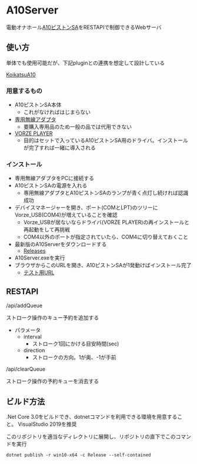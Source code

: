 # A10Server


電動オナホール[A10ピストンSA](https://www.vorze.jp/a10pistonsa/)をRESTAPIで制御できるWebサーバ


## 使い方

単体でも使用可能だが、下記pluginとの連携を想定して設計している

[KoikatsuA10](https://github.com/amateras977/KoikatsuA10)


### 用意するもの

- A10ピストンSA本体
  - これがなければはじまらない
- [専用無線アダプタ](https://www.e-nls.com/pict1-41903?c2=9999)
  - 要購入専用品のため一般の品では代用できない
- [VORZE PLAYER](https://vorzeinteractive.com/download)
  - 目的はセットで入っているA10ピストンSA用のドライバ。インストールが完了すれば一緒に導入される

### インストール

- 専用無線アダプタをPCに接続する
- A10ピストンSAの電源を入れる
  - 専用無線アダプタとA10ピストンSAのランプが青く点灯し続ければ認識成功
- デバイスマネージャーを開き、ポート(COMとLPT)のツリーにVorze_USB(COM4)が増えていることを確認
  - Vorze_USBが居ないならドライバ(VORZE PLAYER)の再インストールと再起動をして再挑戦
  - COM4以外のポートが指定されていたら、COM4に切り替えておくこと
- 最新版のA10Serverをダウンロードする
  - [Releases](https://github.com/amateras977/A10Server/releases)
- A10Server.exeを実行
- ブラウザからこのURLを開き、A10ピストンSAが1発動けばインストール完了
  - [テスト用URL](http://localhost:8080/api/addQueue?interval=0.3&direction=1)

## RESTAPI

/api/addQueue

ストローク操作のキュー予約を追加する

- パラメータ
  - interval
    - ストローク1回にかける目安時間(sec)
  - direction
    - ストロークの方向。1が奥、-1が手前

/api/clearQueue

ストローク操作の予約キューを消去する

## ビルド方法

.Net Core 3.0をビルドでき、dotnetコマンドを利用できる環境を用意すること。
VisualStudio 2019を推奨

このリポジトリを適当なディレクトリに展開し、リポジトリの直下でこのコマンドを実行

```
dotnet publish -r win10-x64 -c Release --self-contained
```
